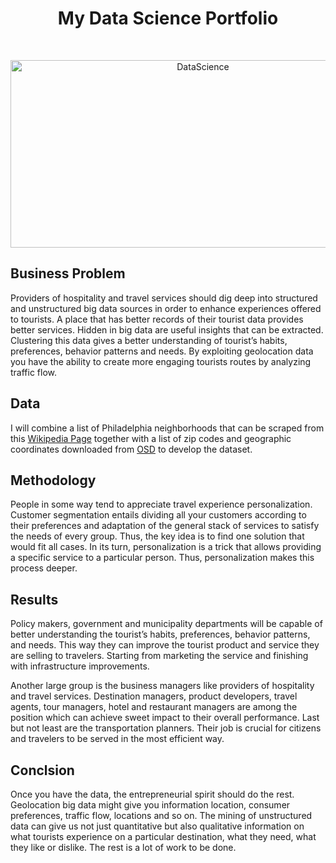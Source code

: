 <h1 align="center"> My Data Science Portfolio </h1> <br>
<p align="center">
  <a href="https://github.com/geniuslifedesign/Projects.github.io">
    <img alt="DataScience" title="DataScience" src="https://cdn-images-1.medium.com/max/1600/1*u16a0WbJeckSdi6kGD3gVA.jpeg" width="600" height="300">
  </a>
</p>

## Business Problem

Providers of hospitality and travel services should dig deep into structured and unstructured big data sources in order to enhance experiences offered to tourists. A place that has better records of their tourist data provides better services. Hidden in big data are useful insights that can be extracted. Clustering this data gives a better understanding of tourist’s habits, preferences, behavior patterns and needs. By exploiting geolocation data you have the ability to create more engaging tourists routes by analyzing traffic flow. 

## Data

I will combine a list of Philadelphia neighborhoods that can be scraped from this [Wikipedia Page](https://en.wikipedia.org/wiki/List_of_Philadelphia_neighborhoods) together with a list of zip codes and geographic coordinates downloaded from [OSD](https://public.opendatasoft.com/explore/dataset/us-zip-code-latitude-and-longitude/table/?refine.state=PA&q=philadelphia) to develop the dataset.

## Methodology

People in some way tend to appreciate travel experience personalization. Customer segmentation entails dividing all your customers according to their preferences and adaptation of the general stack of services to satisfy the needs of every group. Thus, the key idea is to find one solution that would fit all cases. In its turn, personalization is a trick that allows providing a specific service to a particular person. Thus, personalization makes this process deeper.

## Results

Policy makers, government and municipality departments will be capable of better understanding the tourist’s habits, preferences, behavior patterns, and needs. This way they can improve the tourist product and service they are selling to travelers. Starting from marketing the service and finishing with infrastructure improvements.

Another large group is the business managers like providers of hospitality and travel services. Destination managers, product developers, travel agents, tour managers, hotel and restaurant managers are among the position which can achieve sweet impact to their overall performance. Last but not least are the transportation planners. Their job is crucial for citizens and travelers to be served in the most efficient way.

## Conclsion

Once you have the data, the entrepreneurial spirit should do the rest. Geolocation big data might give you information location, consumer preferences, traffic flow, locations and so on. The mining of unstructured data can give us not just quantitative but also qualitative information on what tourists experience on a particular destination, what they need, what they like or dislike. The rest is a lot of work to be done.